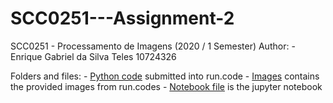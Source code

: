 # SCC0251---Assignment-2

SCC0251 - Processamento de Imagens (2020 / 1 Semester)
Author:
    - Enrique Gabriel da Silva Teles 10724326

Folders and files:
    - [Python code](./submission/main.py) submitted into run.code
    - [Images](./images) contains the provided images from run.codes
    - [Notebook file](ImageFiltering.ipynb) is the jupyter notebook 